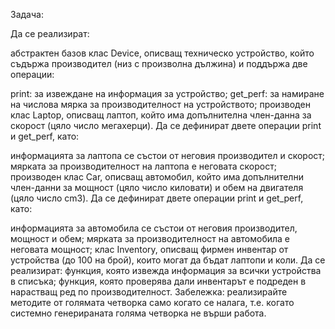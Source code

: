 Задача:

Да се реализират:

абстрактен базов клас Device, описващ техническo устройствo, който съдържа производител (низ с произволна дължина) и поддържа две операции:

print: за извеждане на информация за устройство;
get_perf: за намиране на числова мярка за производителност на устройството;
производен клас Laptop, описващ лаптоп, който има допълнителна член-данна за скорост (цяло число мегахерци). Да се дефинират двете операции print и get_perf, като:

информацията за лаптопа се състои от неговия производител и скорост;
мярката за производителност на лаптопа е неговата скорост;
производен клас Car, описващ автомобил, който има допълнителни член-данни за мощност (цяло число киловати) и обем на двигателя (цяло число cm3). Да се дефинират двете операции print и get_perf, като:

информацията за автомобила се състои от неговия производител, мощност и обем;
мярката за производителност на автомобила е неговата мощност; клас Inventory, описващ фирмен инвентар от устройства (до 100 на брой), които могат да бъдат лаптопи и коли. Да се реализират: функция, която извежда информация за всички устройства в списъка; функция, която проверява дали инвентарът е подреден в нарастващ ред по производителност.
Забележка: реализирайте методите от голямата четворка само когато се налага, т.е. когато системно генерираната голяма четворка не върши работа.
